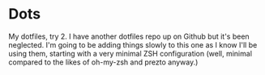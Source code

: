 # Dots

My dotfiles, try 2. I have another dotfiles repo up on Github but it's been
neglected. I'm going to be adding things slowly to this one as I know I'll be
using them, starting with a very minimal ZSH configuration (well, minimal
compared to the likes of oh-my-zsh and prezto anyway.)
